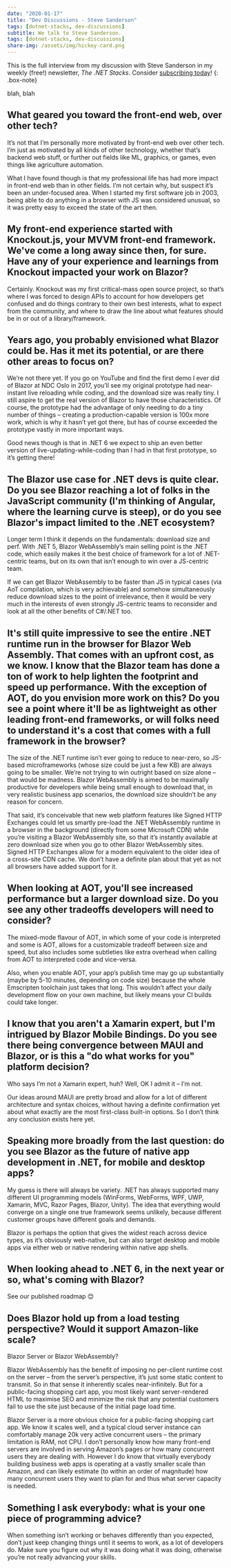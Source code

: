 ```yaml
---
date: "2020-01-17"
title: "Dev Discussions - Steve Sanderson"
tags: [dotnet-stacks, dev-discussions]
subtitle: We talk to Steve Sanderson.
tags: [dotnet-stacks, dev-discussions]
share-img: /assets/img/hickey-card.png
---
```


This is the full interview from my discussion with Steve Sanderson in my weekly (free!) newsletter, *The .NET Stacks*. Consider [subscribing today](https://dotnetstacks.com)!
{: .box-note}

blah, blah

## What geared you toward the front-end web, over other tech?

It’s not that I’m personally more motivated by front-end web over other tech. I’m just as motivated by all kinds of other technology, whether that’s backend web stuff, or further out fields like ML, graphics, or games, even things like agriculture automation.

What I have found though is that my professional life has had more impact in front-end web than in other fields. I’m not certain why, but suspect it’s been an under-focused area. When I started my first software job in 2003, being able to do anything in a browser with JS was considered unusual, so it was pretty easy to exceed the state of the art then.

## My front-end experience started with Knockout.js, your MVVM front-end framework. We've come a long away since then, for sure. Have any of your experience and learnings from Knockout impacted your work on Blazor?

Certainly. Knockout was my first critical-mass open source project, so that’s where I was forced to design APIs to account for how developers get confused and do things contrary to their own best interests, what to expect from the community, and where to draw the line about what features should be in or out of a library/framework.

## Years ago, you probably envisioned what Blazor could be. Has it met its potential, or are there other areas to focus on?

We’re not there yet. If you go on YouTube and find the first demo I ever did of Blazor at NDC Oslo in 2017, you’ll see my original prototype had near-instant live reloading while coding, and the download size was really tiny. I still aspire to get the real version of Blazor to have those characteristics. Of course, the prototype had the advantage of only needing to do a tiny number of things – creating a production-capable version is 100x more work, which is why it hasn’t yet got there, but has of course exceeded the prototype vastly in more important ways.

Good news though is that in .NET 6 we expect to ship an even better version of live-updating-while-coding than I had in that first prototype, so it’s getting there!

## The Blazor use case for .NET devs is quite clear. Do you see Blazor reaching a lot of folks in the JavaScript community (I'm thinking of Angular, where the learning curve is steep), or do you see Blazor's impact limited to the .NET ecosystem? 

Longer term I think it depends on the fundamentals: download size and perf. With .NET 5, Blazor WebAssembly’s main selling point is the .NET code, which easily makes it the best choice of framework for a lot of .NET-centric teams, but on its own that isn’t enough to win over a JS-centric team.

If we can get Blazor WebAssembly to be faster than JS in typical cases (via AoT compilation, which is very achievable) and somehow simultaneously reduce download sizes to the point of irrelevance, then it would be very much in the interests of even strongly JS-centric teams to reconsider and look at all the other benefits of C#/.NET too.

## It's still quite impressive to see the entire .NET runtime run in the browser for Blazor Web Assembly. That comes with an upfront cost, as we know. I know that the Blazor team has done a ton of work to help lighten the footprint and speed up performance. With the exception of AOT, do you envision more work on this? Do you see a point where it'll be as lightweight as other leading front-end frameworks, or will folks need to understand it's a cost that comes with a full framework in the browser?

The size of the .NET runtime isn’t ever going to reduce to near-zero, so JS-based microframeworks (whose size could be just a few KB) are always going to be smaller. We’re not trying to win outright based on size alone – that would be madness. Blazor WebAssembly is aimed to be maximally productive for developers while being small enough to download that, in very realistic business app scenarios, the download size shouldn’t be any reason for concern.

That said, it’s conceivable that new web platform features like Signed HTTP Exchanges could let us smartly pre-load the .NET WebAssembly runtime in a browser in the background (directly from some Microsoft CDN) while you’re visiting a Blazor WebAssembly site, so that it’s instantly available at zero download size when you go to other Blazor WebAssembly sites. Signed HTTP Exchanges allow for a modern equivalent to the older idea of a cross-site CDN cache. We don’t have a definite plan about that yet as not all browsers have added support for it.

## When looking at AOT, you'll see increased performance but a larger download size. Do you see any other tradeoffs developers will need to consider?

The mixed-mode flavour of AOT, in which some of your code is interpreted and some is AOT, allows for a customizable tradeoff between size and speed, but also includes some subtleties like extra overhead when calling from AOT to interpreted code and vice-versa.

Also, when you enable AOT, your app’s publish time may go up substantially (maybe by 5-10 minutes, depending on code size) because the whole Emscripten toolchain just takes that long. This wouldn’t affect your daily development flow on your own machine, but likely means your CI builds could take longer.

## I know that you aren't a Xamarin expert, but I'm intrigued by Blazor Mobile Bindings. Do you see there being convergence between MAUI and Blazor, or is this a "do what works for you" platform decision?

Who says I’m not a Xamarin expert, huh? Well, OK I admit it – I’m not.

Our ideas around MAUI are pretty broad and allow for a lot of different architecture and syntax choices, without having a definite confirmation yet about what exactly are the most first-class built-in options. So I don’t think any conclusion exists here yet.

## Speaking more broadly from the last question: do you see Blazor as the future of native app development in .NET, for mobile and desktop apps?

My guess is there will always be variety. .NET has always supported many different UI programming models (WinForms, WebForms, WPF, UWP, Xamarin, MVC, Razor Pages, Blazor, Unity). The idea that everything would converge on a single one true framework seems unlikely, because different customer groups have different goals and demands.

Blazor is perhaps the option that gives the widest reach across device types, as it’s obviously web-native, but can also target desktop and mobile apps via either web or native rendering within native app shells.

## When looking ahead to .NET 6, in the next year or so, what's coming with Blazor?

See our published roadmap 😊

## Does Blazor hold up from a load testing perspective? Would it support Amazon-like scale?

Blazor Server or Blazor WebAssembly?

Blazor WebAssembly has the benefit of imposing no per-client runtime cost on the server – from the server’s perspective, it’s just some static content to transmit. So in that sense it inherently scales near-infinitely. But for a public-facing shopping cart app, you most likely want server-rendered HTML to maximise SEO and minimize the risk that any potential customers fail to use the site just because of the initial page load time.

Blazor Server is a more obvious choice for a public-facing shopping cart app. We know it scales well, and a typical cloud server instance can comfortably manage 20k very active concurrent users – the primary limitation is RAM, not CPU. I don’t personally know how many front-end servers are involved in serving Amazon’s pages or how many concurrent users they are dealing with. However I do know that virtually everybody building business web apps is operating at a vastly smaller scale than Amazon, and can likely estimate (to within an order of magnitude) how many concurrent users they want to plan for and thus what server capacity is needed.

## Something I ask everybody: what is your one piece of programming advice?

When something isn’t working or behaves differently than you expected, don’t just keep changing things until it seems to work, as a lot of developers do. Make sure you figure out why it was doing what it was doing, otherwise you’re not really advancing your skills.